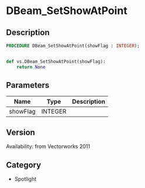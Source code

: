 # DBeam_SetShowAtPoint

## Description
```pascal
PROCEDURE DBeam_SetShowAtPoint(showFlag : INTEGER);
```

```python

def vs.DBeam_SetShowAtPoint(showFlag):
    return None
```

## Parameters
|Name|Type|Description|
|---|---|---|
|showFlag|INTEGER||

## Version
Availability: from Vectorworks 2011
## Category
* Spotlight

